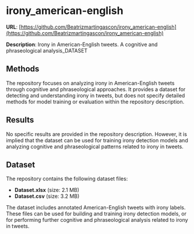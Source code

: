 # irony_american-english
**URL**: [https://github.com/Beatrizmartingascon/irony_american-english](https://github.com/Beatrizmartingascon/irony_american-english)

**Description**: Irony in American-English tweets. A cognitive and phraseological analysis_DATASET

## Methods
The repository focuses on analyzing irony in American-English tweets through cognitive and phraseological approaches. It provides a dataset for detecting and understanding irony in tweets, but does not specify detailed methods for model training or evaluation within the repository description.

## Results
No specific results are provided in the repository description. However, it is implied that the dataset can be used for training irony detection models and analyzing cognitive and phraseological patterns related to irony in tweets.

## Dataset
The repository contains the following dataset files:
- **Dataset.xlsx** (size: 2.1 MB)
- **Dataset.csv** (size: 3.2 MB)

The dataset includes annotated American-English tweets with irony labels. These files can be used for building and training irony detection models, or for performing further cognitive and phraseological analysis related to irony in tweets.
